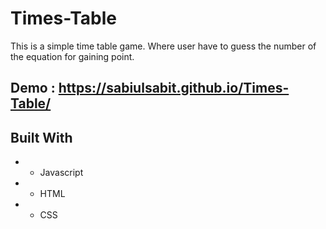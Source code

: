 # Times-Table
This is a simple time table game. Where user have to guess the number of the equation for gaining point.

## Demo : https://sabiulsabit.github.io/Times-Table/

## Built With

 * - Javascript
 * - HTML
 * - CSS
